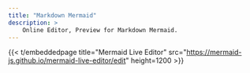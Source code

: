 ```yaml
---
title: "Markdown Mermaid"
description: >
    Online Editor, Preview for Markdown Mermaid.
---
```


{{< t/embeddedpage title="Mermaid Live Editor" src="https://mermaid-js.github.io/mermaid-live-editor/edit" height=1200 >}}
